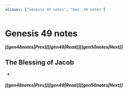 ```yaml
---
aliases: ["Genesis 49 notes", "Gen. 49 notes"]
---
```

# Genesis 49 notes
##### <span class=arrow-left></span>[[gen48notes|Prev]]<span class=navigation-separator></span>[[gen49|Read]]<span class=navigation-separator></span>[[gen50notes|Next]]<span class=arrow-right></span>
## The Blessing of Jacob
- 
##### <span class=arrow-left></span>[[gen48notes|Prev]]<span class=navigation-separator></span>[[gen49|Read]]<span class=navigation-separator></span>[[gen50notes|Next]]<span class=arrow-right></span>